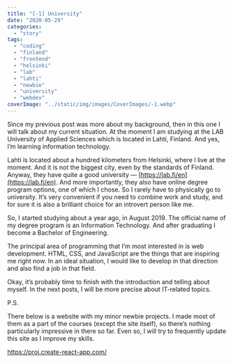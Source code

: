 ```yaml
---
title: "[-1] University"
date: "2020-05-29"
categories:
  - "story"
tags:
  - "coding"
  - "finland"
  - "frontend"
  - "helsinki"
  - "lab"
  - "lahti"
  - "newbie"
  - "university"
  - "webdev"
coverImage: "../static/img/images/CoverImages/-1.webp"
---
```


Since my previous post was more about my background, then in this one I will talk about my current situation. At the moment I am studying at the LAB University of Applied Sciences which is located in Lahti, Finland. And yes, I’m learning information technology.

Lahti is located about a hundred kilometers from Helsinki, where I live at the moment. And it is not the biggest city, even by the standards of Finland. Anyway, they have quite a good university — [https://lab.fi/en](https://lab.fi/en). And more importantly, they also have online degree program options, one of which I chose. So I rarely have to physically go to university. It’s very convenient if you need to combine work and study, and for sure it is also a brilliant choice for an introvert person like me.

So, I started studying about a year ago, in August 2019. The official name of my degree program is an Information Technology. And after graduating I become a Bachelor of Engineering.

The principal area of programming that I’m most interested in is web development. HTML, CSS, and JavaScript are the things that are inspiring me right now. In an ideal situation, I would like to develop in that direction and also find a job in that field.

Okay, it’s probably time to finish with the introduction and telling about myself. In the next posts, I will be more precise about IT-related topics.

P.S.

There below is a website with my minor newbie projects. I made most of them as a part of the courses (except the site itself), so there’s nothing particularly impressive in there so far. Even so, I will try to frequently update this site as I improve my skills.

https://proj.create-react-app.com/
